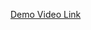 [Demo Video Link](https://drive.google.com/file/d/19Wdrld4kUsIVZFqsK8oZ74yOf2AzGItS/view?usp=share_link)